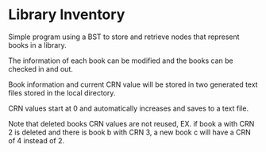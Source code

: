 # Library Inventory

Simple program using a BST to store and retrieve nodes that represent books in a library.

The information of each book can be modified and the books can be checked in and out.

Book information and current CRN value will be stored in two generated text files stored in the local directory.

CRN values start at 0 and automatically increases and saves to a text file.

Note that deleted books CRN values are not reused, EX. if book a with CRN 2 is deleted and there is book b with CRN 3, a new book c will have a CRN of 4 instead of 2.
